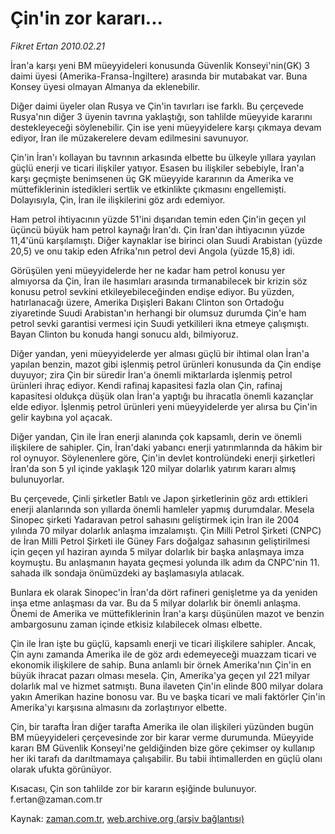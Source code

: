 # Çin'in zor kararı...

*Fikret Ertan 2010.02.21*

<tr><td class="metin" colspan="2" style="padding-top: 20px; padding-left: 5px; ">İran'a karşı yeni BM müeyyideleri konusunda Güvenlik Konseyi'nin(GK) 3 daimi üyesi (Amerika-Fransa-İngiltere) arasında bir mutabakat var. Buna Konsey üyesi olmayan Almanya da eklenebilir.</td></tr><tr><td class="metin" colspan="2" style="padding-top: 20px; padding-left: 5px; "><p>Diğer daimi üyeler olan Rusya ve Çin'in tavırları ise farklı. Bu çerçevede Rusya'nın diğer 3 üyenin tavrına yaklaştığı, son tahlilde müeyyide kararını destekleyeceği söylenebilir. Çin ise yeni müeyyidelere karşı çıkmaya devam ediyor, İran ile müzakerelere devam edilmesini savunuyor.
<p>Çin'in İran'ı kollayan bu tavrının arkasında elbette bu ülkeyle yıllara yayılan güçlü enerji ve ticari ilişkiler yatıyor. Esasen bu ilişkiler sebebiyle, İran'a karşı geçmişte benimsenen üç GK müeyyide kararının da Amerika ve müttefiklerinin istedikleri sertlik ve etkinlikte çıkmasını engellemişti. Dolayısıyla, Çin, İran ile ilişkilerini göz ardı edemiyor. 
<p> Ham petrol ihtiyacının yüzde 51'ini dışarıdan temin eden Çin'in geçen yıl üçüncü büyük ham petrol kaynağı İran'dı. Çin İran'dan ihtiyacının yüzde 11,4'ünü karşılamıştı. Diğer kaynaklar ise birinci olan Suudi Arabistan (yüzde 20,5) ve onu takip eden Afrika'nın petrol devi Angola (yüzde 15,8) idi.
<p> Görüşülen yeni müeyyidelerde her ne kadar ham petrol konusu yer almıyorsa da Çin, İran ile hasımları arasında tırmanabilecek bir krizin söz konusu petrol sevkini etkileyebileceğinden endişe ediyor. Bu yüzden, hatırlanacağı üzere, Amerika Dışişleri Bakanı Clinton son Ortadoğu ziyaretinde Suudi Arabistan'ın herhangi bir olumsuz durumda Çin'e ham petrol sevki garantisi vermesi için Suudi yetkilileri ikna etmeye çalışmıştı. Bayan Clinton bu konuda hangi sonucu aldı, bilmiyoruz.
<p> Diğer yandan, yeni müeyyidelerde yer alması güçlü bir ihtimal olan İran'a yapılan benzin, mazot gibi işlenmiş petrol ürünleri konusunda da Çin endişe duyuyor; zira Çin bir süredir İran'a önemli miktarlarda işlenmiş petrol ürünleri ihraç ediyor. Kendi rafinaj kapasitesi fazla olan Çin, rafinaj kapasitesi oldukça düşük olan İran'a yaptığı bu ihracatla önemli kazançlar elde ediyor. İşlenmiş petrol ürünleri yeni müeyyidelerde yer alırsa bu Çin'in gelir kaybına yol açacak.
<p> Diğer yandan, Çin ile İran enerji alanında çok kapsamlı, derin ve önemli ilişkilere de sahipler. Çin, İran'daki yabancı enerji yatırımlarında da hâkim bir rol oynuyor. Söylenenlere göre, Çin'in devlet kontrolündeki enerji şirketleri İran'da son 5 yıl içinde yaklaşık 120 milyar dolarlık yatırım kararı almış bulunuyorlar.
<p> Bu çerçevede, Çinli şirketler Batılı ve Japon şirketlerinin göz ardı ettikleri enerji alanlarında son yıllarda önemli hamleler yapmış durumdalar. Mesela Sinopec şirketi Yadaravan petrol sahasını geliştirmek için İran ile 2004 yılında 70 milyar dolarlık anlaşma imzalamıştı. Çin Milli Petrol Şirketi (CNPC) de İran Milli Petrol Şirketi ile Güney Fars doğalgaz sahasının geliştirilmesi için geçen yıl haziran ayında 5 milyar dolarlık bir başka anlaşmaya imza koymuştu. Bu anlaşmanın hayata geçmesi yolunda ilk adım da CNPC'nin 11. sahada ilk sondaja önümüzdeki ay başlamasıyla atılacak.
<p> Bunlara ek olarak Sinopec'in İran'da dört rafineri genişletme ya da yeniden inşa etme anlaşması da var. Bu da 5 milyar dolarlık bir önemli anlaşma. Önemi de Amerika ve müttefiklerinin İran'a karşı düşünülen mazot ve benzin ambargosunu zaman içinde etkisiz kılabilecek olması elbette.
<p> Çin ile İran işte bu güçlü, kapsamlı enerji ve ticari ilişkilere sahipler. Ancak, Çin aynı zamanda Amerika ile de göz ardı edemeyeceği muazzam ticari ve ekonomik ilişkilere de sahip. Buna anlamlı bir örnek Amerika'nın Çin'in en büyük ihracat pazarı olması mesela. Çin, Amerika'ya geçen yıl 221 milyar dolarlık mal ve hizmet satmıştı. Buna ilaveten Çin'in elinde 800 milyar dolara yakın Amerikan hazine bonosu var. Bu ve başka ticari ve mali faktörler Çin'in Amerika'yı karşısına almasını da zorlaştırıyor elbette.
<p> Çin, bir tarafta İran diğer tarafta Amerika ile olan ilişkileri yüzünden bugün BM müeyyideleri çerçevesinde zor bir karar verme durumunda. Müeyyide kararı BM Güvenlik Konseyi'ne geldiğinden bize göre çekimser oy kullanıp her iki tarafı da darıltmamaya çalışabilir. Bu tabii ihtimallerden en güçlü olanı olarak ufukta görünüyor.
<p> Kısacası, Çin son tahlilde zor bir kararın eşiğinde bulunuyor. f.ertan@zaman.com.tr<br/></p></p></p></p></p></p></p></p></p></p></p></td></tr>

Kaynak: [zaman.com.tr](http://zaman.com.tr/yazar.do?yazino=953884), [web.archive.org (arşiv bağlantısı)](http://web.archive.org/web/20100223040124/http://www.zaman.com.tr:80/yazar.do?yazino=953884)
